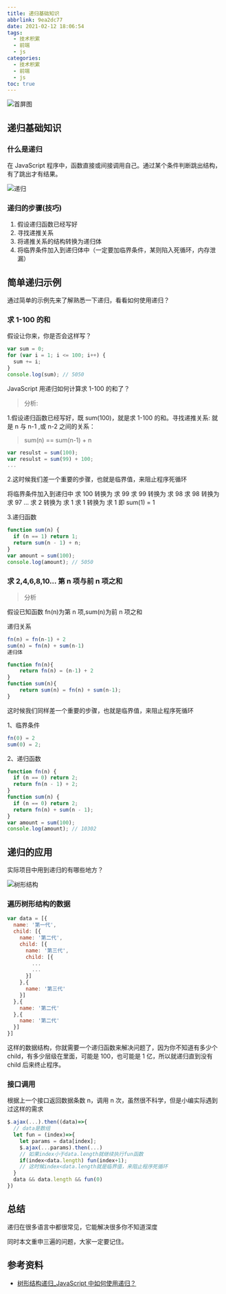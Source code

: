 ```yaml
---
title: 递归基础知识
abbrlink: 9ea2dc77
date: 2021-02-12 18:06:54
tags:
  - 技术积累
  - 前端
  - js
categories:
  - 技术积累
  - 前端
  - js
toc: true
---
```


![首屏图](https://z3.ax1x.com/2021/02/22/y7Le4x.jpg)

<!-- more -->

## 递归基础知识

### 什么是递归

在 JavaScript 程序中，函数直接或间接调用自己。通过某个条件判断跳出结构，有了跳出才有结果。

![递归](https://z3.ax1x.com/2021/03/12/6UUi2d.png)

### 递归的步骤(技巧)

1. 假设递归函数已经写好
2. 寻找递推关系
3. 将递推关系的结构转换为递归体
4. 将临界条件加入到递归体中（一定要加临界条件，某则陷入死循环，内存泄漏）

## 简单递归示例

通过简单的示例先来了解熟悉一下递归，看看如何使用递归？

### 求 1-100 的和

假设让你来，你是否会这样写？

```js
var sum = 0;
for (var i = 1; i <= 100; i++) {
  sum += i;
}
console.log(sum); // 5050
```

JavaScript 用递归如何计算求 1-100 的和了？

> 分析:

1.假设递归函数已经写好，既 sum(100)，就是求 1-100 的和。寻找递推关系: 就是 n 与 n-1 ,或 n-2 之间的关系：

> sum(n) == sum(n-1) + n

```js
var resulst = sum(100);
var resulst = sum(99) + 100;
...
```

2.这时候我们差一个重要的步骤，也就是临界值，来阻止程序死循环

将临界条件加入到递归中
求 100 转换为 求 99
求 99 转换为 求 98
求 98 转换为 求 97
…
求 2 转换为 求 1
求 1 转换为 求 1
即 sum(1) = 1

3.递归函数

```js
function sum(n) {
  if (n == 1) return 1;
  return sum(n - 1) + n;
}
var amount = sum(100);
console.log(amount); // 5050
```

### 求 2,4,6,8,10… 第 n 项与前 n 项之和

> 分析

假设已知函数 fn(n)为第 n 项,sum(n)为前 n 项之和

递归关系

```js
fn(n) = fn(n-1) + 2
sum(n) = fn(n) + sum(n-1)
递归体

function fn(n){
    return fn(n) = (n-1) + 2
}
function sum(n){
    return sum(n) = fn(n) + sum(n-1);
}
```

这时候我们同样差一个重要的步骤，也就是临界值，来阻止程序死循环

1、临界条件

```js
fn(0) = 2
sum(0) = 2;
```

2、递归函数

```js
function fn(n) {
  if (n == 0) return 2;
  return fn(n - 1) + 2;
}
function sum(n) {
  if (n == 0) return 2;
  return fn(n) + sum(n - 1);
}
var amount = sum(100);
console.log(amount); // 10302
```

## 递归的应用

实际项目中用到递归的有哪些地方？

![树形结构](https://z3.ax1x.com/2021/03/12/6UUErt.jpg)

### 遍历树形结构的数据

```js
var data = [{
  name: '第一代',
  child: [{
    name: '第二代',
    child: [{
      name: '第三代',
      child: [{
        ...
        ...
      }]
    },{
      name: '第三代'
    }]
  },{
    name: '第二代'
  },{
    name: '第二代'
  }]
}]
```

这样的数据结构，你就需要一个递归函数来解决问题了，因为你不知道有多少个 child，有多少层级在里面，可能是 100，也可能是 1 亿，所以就递归直到没有 child 后来终止程序。

### 接口调用

根据上一个接口返回数据条数 n，调用 n 次，虽然很不科学，但是小编实际遇到过这样的需求

```js
$.ajax(...).then((data)=>{
  // data是数组
  let fun = (index)=>{
    let params = data[index];
    $.ajax(...params).then(...)
    // 如果index小于data.length就继续执行fun函数
    if(index<data.length) fun(index+1);
    // 这时候index<data.length就是临界值，来阻止程序死循环
  }
  data && data.length && fun(0)
})
```

## 总结

递归在很多语言中都很常见，它能解决很多你不知道深度

同时本文重申三遍的问题，大家一定要记住。

## 参考资料

- [树形结构递归\_JavaScript 中如何使用递归？](https://blog.csdn.net/weixin_32549035/article/details/112729055)
